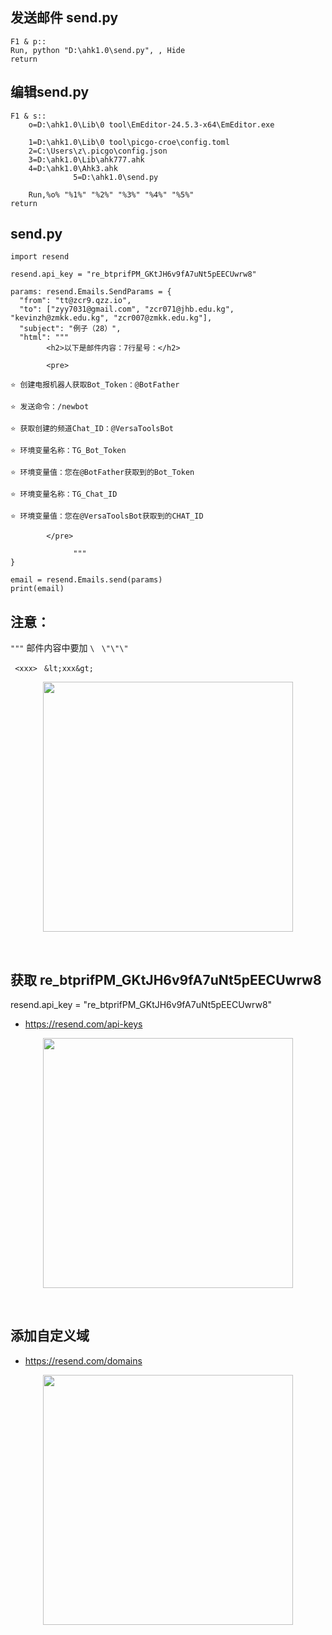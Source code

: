 ## 发送邮件 send.py

```
F1 & p:: 
Run, python "D:\ahk1.0\send.py", , Hide
return

```

## 编辑send.py

```
F1 & s::
	o=D:\ahk1.0\Lib\0 tool\EmEditor-24.5.3-x64\EmEditor.exe

	1=D:\ahk1.0\Lib\0 tool\picgo-croe\config.toml
	2=C:\Users\z\.picgo\config.json
	3=D:\ahk1.0\Lib\ahk777.ahk
	4=D:\ahk1.0\Ahk3.ahk
              5=D:\ahk1.0\send.py

	Run,%o% "%1%" "%2%" "%3%" "%4%" "%5%"
return

```


## send.py

```
import resend

resend.api_key = "re_btprifPM_GKtJH6v9fA7uNt5pEECUwrw8"

params: resend.Emails.SendParams = {
  "from": "tt@zcr9.qzz.io",
  "to": ["zyy7031@gmail.com", "zcr071@jhb.edu.kg", "kevinzh@zmkk.edu.kg", "zcr007@zmkk.edu.kg"],
  "subject": "例子（28）",
  "html": """
        <h2>以下是邮件内容：7行星号：</h2>       
             
        <pre>

⭐ 创建电报机器人获取Bot_Token：@BotFather

⭐ 发送命令：/newbot

⭐ 获取创建的频道Chat_ID：@VersaToolsBot

⭐ 环境变量名称：TG_Bot_Token

⭐ 环境变量值：您在@BotFather获取到的Bot_Token

⭐ 环境变量名称：TG_Chat_ID

⭐ 环境变量值：您在@VersaToolsBot获取到的CHAT_ID

        </pre>
        
              """
}

email = resend.Emails.send(params)
print(email)

```


## 注意：

` """ `  邮件内容中要加 ` \ `            `  \"\"\"  `

`  <xxx>  `                                     `&lt;xxx&gt;`


<p align="center"><img src="https://cdn.jsdelivr.net/gh/zb9678/img9@main/im2/08.10:19:13:38.png" style="width:400px;"></p><br>

## 获取 re_btprifPM_GKtJH6v9fA7uNt5pEECUwrw8


resend.api_key = "re_btprifPM_GKtJH6v9fA7uNt5pEECUwrw8"

- https://resend.com/api-keys

<p align="center"><img src="https://cdn.jsdelivr.net/gh/zb9678/img9@main/im2/08.10:18:58:49.png" style="width:400px;"></p><br>

## 添加自定义域

- https://resend.com/domains

<p align="center"><img src="https://cdn.jsdelivr.net/gh/zb9678/img9@main/im2/08.10:18:57:08.png" style="width:400px;"></p><br>





